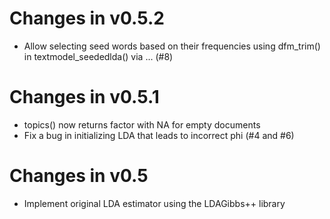 # Changes in v0.5.2

* Allow selecting seed words based on their frequencies using dfm_trim() in textmodel_seededlda() via ... (#8)

# Changes in v0.5.1

* topics() now returns factor with NA for empty documents
* Fix a bug in initializing LDA that leads to incorrect phi (#4 and #6)

# Changes in v0.5

* Implement original LDA estimator using the LDAGibbs++ library
